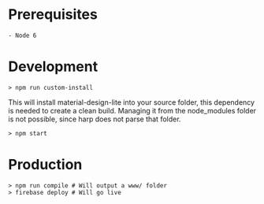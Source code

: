 # Prerequisites
```
- Node 6
```

# Development
```
> npm run custom-install

```
This will install material-design-lite into your source folder, this dependency is needed to create a clean build.
Managing it from the node_modules folder is not possible, since harp does not parse that folder. 

```
> npm start
```

# Production

```
> npm run compile # Will output a www/ folder
> firebase deploy # Will go live
```
